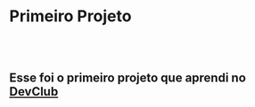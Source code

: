 <h1>Primeiro Projeto</h1>
<br>
<br>
<h2>Esse foi o primeiro projeto que aprendi no <a href="https://rodolfomori.com.br/devclub">DevClub</a></h2>

